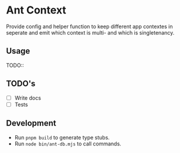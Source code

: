 # Ant Context

Provide config and helper function to keep different app contextes in seperate and emit 
which context is multi- and which is singletenancy.

## Usage

TODO::

## TODO's

- [ ] Write docs
- [ ] Tests

## Development

- Run `pnpm build` to generate type stubs.
- Run `node bin/ant-db.mjs` to call commands.

